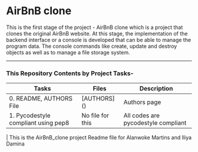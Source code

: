 # AirBnB clone

This is the first stage of the project - AirBnB clone which is a project
that clones the original AirBnB website. At this stage, the implementation of
the backend interface or a console is developed that can be able to manage the program
data. The console commands like create, update and destroy objects as well as to manage
a file storage system.

---

### This Repository Contents by Project Tasks-

|   Tasks   |   Files    |    Description    |
| --------- | ---------- | ----------------- |
| 0. README, AUTHORS File | [AUTHORS] () | Authors page
| 1. Pycodestyle compliant using pep8 | No file for this | All codes are pycodestyle compliant
|
This is the AirBnB_clone project Readme file for Alanwoke Martins and Iliya Damina
